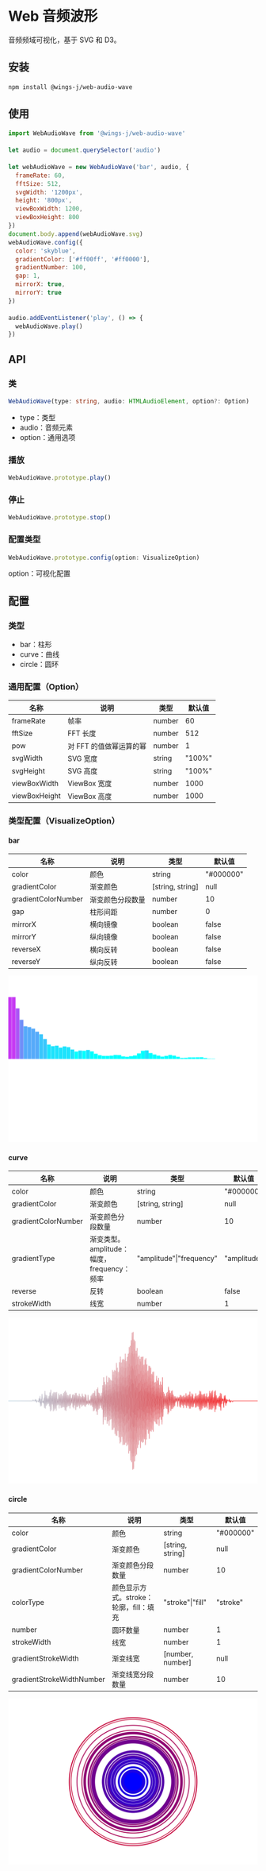 # Web 音频波形

音频频域可视化，基于 SVG 和 D3。

## 安装

```bash
npm install @wings-j/web-audio-wave
```

## 使用

```js
import WebAudioWave from '@wings-j/web-audio-wave'

let audio = document.querySelector('audio')

let webAudioWave = new WebAudioWave('bar', audio, {
  frameRate: 60,
  fftSize: 512,
  svgWidth: '1200px',
  height: '800px',
  viewBoxWidth: 1200,
  viewBoxHeight: 800
})
document.body.append(webAudioWave.svg)
webAudioWave.config({
  color: 'skyblue',
  gradientColor: ['#ff00ff', '#ff0000'],
  gradientNumber: 100,
  gap: 1,
  mirrorX: true,
  mirrorY: true
})

audio.addEventListener('play', () => {
  webAudioWave.play()
})
```

## API

### 类

```ts
WebAudioWave(type: string, audio: HTMLAudioElement, option?: Option)
```

- type：类型
- audio：音频元素
- option：通用选项

### 播放

```ts
WebAudioWave.prototype.play()
```

### 停止

```ts
WebAudioWave.prototype.stop()
```

### 配置类型

```ts
WebAudioWave.prototype.config(option: VisualizeOption)
```

option：可视化配置

## 配置

### 类型

- bar：柱形
- curve：曲线
- circle：圆环

### 通用配置（Option）

| 名称          | 说明                    | 类型   | 默认值 |
| ------------- | ----------------------- | ------ | ------ |
| frameRate     | 帧率                    | number | 60     |
| fftSize       | FFT 长度                | number | 512    |
| pow           | 对 FFT 的值做幂运算的幂 | number | 1      |
| svgWidth      | SVG 宽度                | string | "100%" |
| svgHeight     | SVG 高度                | string | "100%" |
| viewBoxWidth  | ViewBox 宽度            | number | 1000   |
| viewBoxHeight | ViewBox 高度            | number | 1000   |

### 类型配置（VisualizeOption）

#### bar

| 名称                | 说明             | 类型             | 默认值    |
| ------------------- | ---------------- | ---------------- | --------- |
| color               | 颜色             | string           | "#000000" |
| gradientColor       | 渐变颜色         | [string, string] | null      |
| gradientColorNumber | 渐变颜色分段数量 | number           | 10        |
| gap                 | 柱形间距         | number           | 0         |
| mirrorX             | 横向镜像         | boolean          | false     |
| mirrorY             | 纵向镜像         | boolean          | false     |
| reverseX            | 横向反转         | boolean          | false     |
| reverseY            | 纵向反转         | boolean          | false     |

![](./docs/bar.png)

#### curve

| 名称                | 说明                                       | 类型                     | 默认值      |
| ------------------- | ------------------------------------------ | ------------------------ | ----------- |
| color               | 颜色                                       | string                   | "#000000"   |
| gradientColor       | 渐变颜色                                   | [string, string]         | null        |
| gradientColorNumber | 渐变颜色分段数量                           | number                   | 10          |
| gradientType        | 渐变类型。amplitude：幅度，frequency：频率 | "amplitude"\|"frequency" | "amplitude" |
| reverse             | 反转                                       | boolean                  | false       |
| strokeWidth         | 线宽                                       | number                   | 1           |

![](./docs/curve.png)

#### circle

| 名称                      | 说明                                   | 类型             | 默认值    |
| ------------------------- | -------------------------------------- | ---------------- | --------- |
| color                     | 颜色                                   | string           | "#000000" |
| gradientColor             | 渐变颜色                               | [string, string] | null      |
| gradientColorNumber       | 渐变颜色分段数量                       | number           | 10        |
| colorType                 | 颜色显示方式。stroke：轮廓，fill：填充 | "stroke"\|"fill" | "stroke"  |
| number                    | 圆环数量                               | number           | 1         |
| strokeWidth               | 线宽                                   | number           | 1         |
| gradientStrokeWidth       | 渐变线宽                               | [number, number] | null      |
| gradientStrokeWidthNumber | 渐变线宽分段数量                       | number           | 10        |

![](./docs/circle.png)
